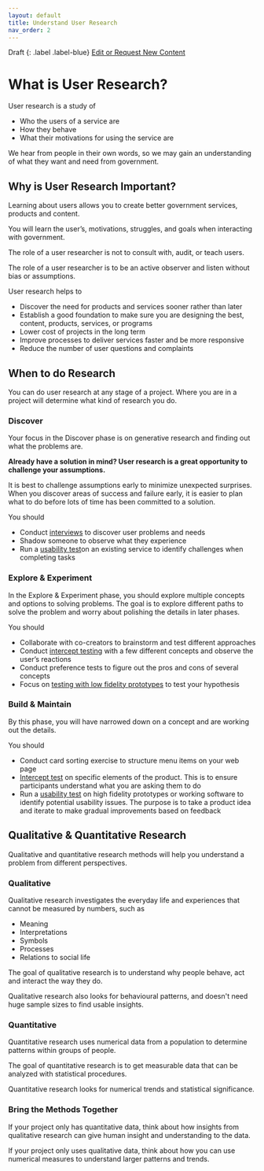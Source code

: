 ```yaml
---
layout: default
title: Understand User Research
nav_order: 2
---
```


Draft
{: .label .label-blue}
[Edit or Request New Content](https://github.com/bcgov/user-research-guide/issues/new/choose)

# What is User Research?

User research is a study of
- Who the users of a service are
- How they behave
- What their motivations for using the service are

We hear from people in their own words, so we may gain an understanding of what they want and need from government.

## Why is User Research Important?

Learning about users allows you to create better government services, products and content.

You will learn the user’s, motivations, struggles, and goals when interacting with government.

The role of a user researcher is not to consult with, audit, or teach users.

The role of a user researcher is to be an active observer and listen without bias or assumptions.

User research helps to

- Discover the need for products and services sooner rather than later
- Establish a good foundation to make sure you are designing the best, content, products, services, or programs
- Lower cost of projects in the long term
- Improve processes to deliver services faster and be more responsive
- Reduce the number of user questions and complaints

## When to do Research

You can do user research at any stage of a project. Where you are in a project will determine what kind of research you do.

### Discover
Your focus in the Discover phase is on generative research and finding out what the problems are.

**Already have a solution in mind? User research is a great opportunity to challenge your assumptions.**

It is best to challenge assumptions early to minimize unexpected surprises. When you discover areas of success and failure early, it is easier to plan what to do before lots of time has been committed to a solution.

You should
- Conduct [interviews](https://bcgov.github.io/user-research-guide/activities/interviews.html) to discover user problems and needs
- Shadow someone to observe what they experience
- Run a [usability test](https://bcgov.github.io/user-research-guide/activities/usability-testing.html)on an existing service to identify challenges when completing tasks

### Explore & Experiment
In the Explore & Experiment phase, you should explore multiple concepts and options to solving problems. The goal is to explore different paths to solve the problem and worry about polishing the details in later phases.

You should
 - Collaborate with co-creators to brainstorm and test different approaches
 - Conduct [intercept testing](https://bcgov.github.io/user-research-guide/activities/intercept.html) with a few different concepts and observe the user’s reactions
 - Conduct preference tests to figure out the pros and cons of several concepts
 - Focus on [testing with low fidelity prototypes](https://bcgov.github.io/user-research-guide/activities/usability-testing.html) to test your hypothesis

### Build & Maintain
By this phase, you will have narrowed down on a concept and are working out the details.

You should
- Conduct card sorting exercise to structure menu items on your web page
- [Intercept test](https://bcgov.github.io/user-research-guide/activities/intercept.html) on specific elements of the product. This is to ensure participants understand what you are asking them to do
- Run a [usability test](https://bcgov.github.io/user-research-guide/activities/usability-testing.html) on high fidelity prototypes or working software to identify potential usability issues. The purpose is to take a product idea and iterate to make gradual improvements based on feedback

## Qualitative & Quantitative Research

Qualitative and quantitative research methods will help you understand a problem from different perspectives.

### Qualitative

Qualitative research investigates the everyday life and experiences that cannot be measured by numbers, such as
- Meaning
- Interpretations
- Symbols
- Processes
- Relations to social life

The goal of qualitative research is to understand why people behave, act and interact the way they do.

Qualitative research also looks for behavioural patterns, and doesn't need huge sample sizes to find usable insights.

### Quantitative

Quantitative research uses numerical data from a population to determine patterns within groups of people.

The goal of quantitative research is to get measurable data that can be analyzed with statistical procedures.

Quantitative research looks for numerical trends and statistical significance.

### Bring the Methods Together

If your project only has quantitative data, think about how insights from qualitative research can give human insight and understanding to the data.

If your project only uses qualitative data, think about how you can use numerical measures to understand larger patterns and trends.
